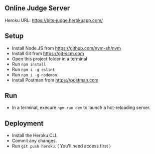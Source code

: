 ## Online Judge Server

Heroku URL: https://bits-judge.herokuapp.com/

## Setup

- Install Node.JS from https://github.com/nvm-sh/nvm
- Install Git from https://git-scm.com
- Open this project folder in a terminal
- Run `npm install`
- Run `npm i -g eslint`
- Run `npm i -g nodemon`
- Install Postman from https://postman.com

## Run

- In a terminal, execure `npm run dev` to launch a hot-reloading server.

## Deployment

- Install the Heroku CLI.
- Commit any changes.
- Run `git push heroku`. ( You'll need access first )
